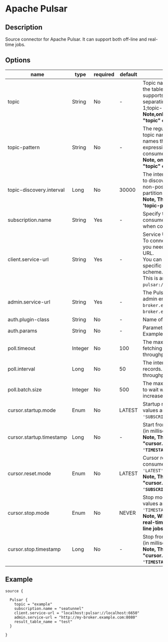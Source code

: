 # Apache Pulsar

## Description

Source connector for Apache Pulsar. It can support both off-line and real-time jobs.

##  Options

| name | type | required | default | description |
| --- | --- | --- | --- | --- |
| topic | String | No | - | Topic name(s) to read data from when the table is used as source.  It also supports topic list for source by separating topic by semicolon like 'topic-1;topic-2'.   <br/> **Note,only one of "topic-pattern" and "topic" can be specified for sources.** |
| topic-pattern | String | No | - | The regular expression for a pattern of topic names to read from. All topics with names that match the specified regular expression will be subscribed by the consumer when the job starts running. <br/>**Note, only one of "topic-pattern" and "topic" can be specified for sources.** |
| topic-discovery.interval | Long | No | 30000 | The interval (in ms) for the Pulsar source to discover the new topic partitions. A non-positive value disables the topic partition discovery.<br/>**Note, This option only works if the 'topic-pattern' option is used.** |
| subscription.name | String | Yes | - | Specify the subscription name for this consumer. This argument is required when constructing the consumer. |
| client.service-url | String | Yes | - | Service URL provider for Pulsar service.<br/>To connect to Pulsar using client libraries, you need to specify a Pulsar protocol URL.<br/>You can assign Pulsar protocol URLs to specific clusters and use the Pulsar scheme.<br/>This is an example of `localhost`: `pulsar://localhost:6650,localhost:6651`. |
| admin.service-url | String | Yes | - | The Pulsar service HTTP URL for the admin endpoint. For example, `http://my-broker.example.com:8080`, or `https://my-broker.example.com:8443` for TLS. |
| auth.plugin-class | String | No | - | Name of the authentication plugin. |
| auth.params | String | No | - | Parameters for the authentication plugin.<br/>Example: `key1:val1,key2:val2` |
| poll.timeout | Integer | No | 100 | The maximum time (in ms) to wait when fetching records. A longer time increases throughput but also latency. |
| poll.interval | Long | No | 50 | The interval time(in ms) when fetcing records.  A shorter time increases throughput, but also increases CPU load. |
| poll.batch.size | Integer | No | 500 | The maximum number of records to fetch to wait when polling. A longer time increases throughput but also latency. |
| cursor.startup.mode | Enum | No | LATEST | Startup mode for Pulsar consumer, valid values are `'EARLIEST'`, `'LATEST'`, `'SUBSCRIPTION'`, `'TIMESTAMP'`. |
| cursor.startup.timestamp | Long | No | - | Start from the specified epoch timestamp (in milliseconds).<br/>**Note, This option is required when the "cursor.startup.mode" option used `'TIMESTAMP'`.** |
| cursor.reset.mode | Enum | No | LATEST | Cursor reset strategy for Pulsar consumer valid values are `'EARLIEST'`, `'LATEST'`.<br/>**Note, This option only works if the "cursor.startup.mode" option used `'SUBSCRIPTION'`.** |
| cursor.stop.mode | Enum | No | NEVER | Stop mode for Pulsar consumer, valid values are `'NEVER'`, `'LATEST'`and `'TIMESTAMP'`. <br/>**Note, When `'NEVER' `is specified, it is a real-time job, and other mode are off-line jobs.** |
| cursor.stop.timestamp | Long | No | - | Stop from the specified epoch timestamp (in milliseconds).<br/>**Note, This option is required when the "cursor.stop.mode" option used `'TIMESTAMP'`.** |

## Example

```Jdbc {
source {
  
  Pulsar {
  	topic = "example"
  	subscription.name = "seatunnel"
    client.service-url = "localhost:pulsar://localhost:6650"
    admin.service-url = "http://my-broker.example.com:8080"
    result_table_name = "test"
  }
  
}
```